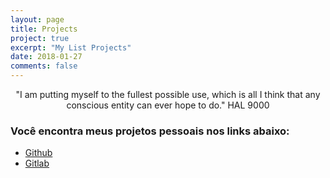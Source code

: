 ```yaml
---
layout: page
title: Projects
project: true
excerpt: "My List Projects"
date: 2018-01-27
comments: false
---
```


<center>"I am putting myself to the fullest possible use, which is all I think that any conscious entity can ever hope to do." HAL 9000</center>

### Você encontra meus projetos pessoais nos links abaixo:

* [Github](https://github.com/atmosmaciel)
* [Gitlab](https://gitlab.com/atmosmaciel)
